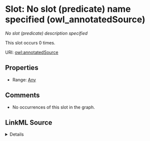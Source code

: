 

# Slot: No slot (predicate) name specified (owl_annotatedSource)


_No slot (predicate) description specified_






This slot occurs 0 times.


URI: [owl:annotatedSource](http://www.w3.org/2002/07/owl#annotatedSource)



<!-- no inheritance hierarchy -->








## Properties

* Range: [Any](../classes/Any.md)





## Comments

* No occurrences of this slot in the graph.



## LinkML Source

<details>

```yaml
name: owl_annotatedSource
annotations:
  count:
    tag: count
    value: 0
description: No slot (predicate) description specified
title: No slot (predicate) name specified
comments:
- No occurrences of this slot in the graph.
from_schema: spatial-kg
rank: 1000
slot_uri: owl:annotatedSource
alias: owl_annotatedSource
range: Any

```
</details>